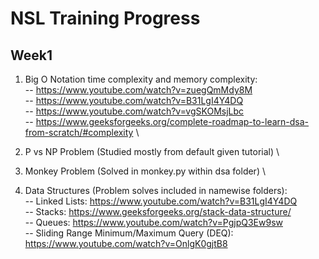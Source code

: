 # NSL Training Progress

## Week1 

1) Big O Notation time complexity and memory complexity: \
-- https://www.youtube.com/watch?v=zuegQmMdy8M \
-- https://www.youtube.com/watch?v=B31LgI4Y4DQ \
-- https://www.youtube.com/watch?v=vgSKOMsjLbc \
-- https://www.geeksforgeeks.org/complete-roadmap-to-learn-dsa-from-scratch/#complexity \

2) P vs NP Problem (Studied mostly from default given tutorial) \
3) Monkey Problem (Solved in monkey.py within dsa folder) \
4) Data Structures (Problem solves included in namewise folders): \
                  -- Linked Lists: https://www.youtube.com/watch?v=B31LgI4Y4DQ \
                  -- Stacks:       https://www.geeksforgeeks.org/stack-data-structure/ \
                  -- Queues:       https://www.youtube.com/watch?v=PgjpQ3Ew9sw \
                  -- Sliding Range Minimum/Maximum Query (DEQ): https://www.youtube.com/watch?v=OnlgK0gjtB8
